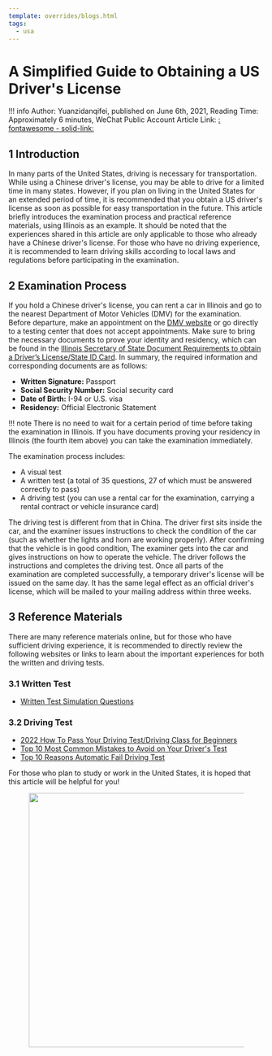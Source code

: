 ```yaml
---
template: overrides/blogs.html
tags:
  - usa
---
```


# A Simplified Guide to Obtaining a US Driver's License

!!! info
    Author: Yuanzidanqifei, published on June 6th, 2021, Reading Time: Approximately 6 minutes, WeChat Public Account Article Link: [ : fontawesome - solid-link: ]()

## 1 Introduction

In many parts of the United States, driving is necessary for transportation. While using a Chinese driver's license, you may be able to drive for a limited time in many states. However, if you plan on living in the United States for an extended period of time, it is recommended that you obtain a US driver's license as soon as possible for easy transportation in the future. This article briefly introduces the examination process and practical reference materials, using Illinois as an example. It should be noted that the experiences shared in this article are only applicable to those who already have a Chinese driver's license. For those who have no driving experience, it is recommended to learn driving skills according to local laws and regulations before participating in the examination.

## 2 Examination Process

If you hold a Chinese driver's license, you can rent a car in Illinois and go to the nearest Department of Motor Vehicles (DMV) for the examination. Before departure, make an appointment on the [DMV website](https://www.ilsos.gov/facilities/facilitylist.html) or go directly to a testing center that does not accept appointments. Make sure to bring the necessary documents to prove your identity and residency, which can be found in the [Illinois Secretary of State Document Requirements to obtain a Driverʼs License/State ID Card](https://www.ilsos.gov/publications/pdf_publications/dsd_x173.pdf). In summary, the required information and corresponding documents are as follows:

- **Written Signature:** Passport
- **Social Security Number:** Social security card
- **Date of Birth:** I-94 or U.S. visa
- **Residency:** Official Electronic Statement

!!! note
    There is no need to wait for a certain period of time before taking the examination in Illinois. If you have documents proving your residency in Illinois (the fourth item above) you can take the examination immediately.

The examination process includes:

- A visual test
- A written test (a total of 35 questions, 27 of which must be answered correctly to pass)
- A driving test (you can use a rental car for the examination, carrying a rental contract or vehicle insurance card)

The driving test is different from that in China. The driver first sits inside the car, and the examiner issues instructions to check the condition of the car (such as whether the lights and horn are working properly). After confirming that the vehicle is in good condition, The examiner gets into the car and gives instructions on how to operate the vehicle. The driver follows the instructions and completes the driving test. Once all parts of the examination are completed successfully, a temporary driver's license will be issued on the same day. It has the same legal effect as an official driver's license, which will be mailed to your mailing address within three weeks.

## 3 Reference Materials

There are many reference materials online, but for those who have sufficient driving experience, it is recommended to directly review the following websites or links to learn about the important experiences for both the written and driving tests.


### 3.1 Written Test

- [Written Test Simulation Questions](https://www.epermittest.com/illinois)


### 3.2 Driving Test

- [2022 How To Pass Your Driving Test/Driving Class for Beginners](https://www.youtube.com/watch?v=tlppAD10nw4&ab_channel=DrivingTV)
- [Top 10 Most Common Mistakes to Avoid on Your Driver's Test](https://www.youtube.com/watch?v=ejSd6lW_P9M&t=2s&ab_channel=SmartDriveTest)
- [Top 10 Reasons Automatic Fail Driving Test](https://youtu.be/bFBt7BWbm14)

For those who plan to study or work in the United States, it is hoped that this article will be helpful for you!

<figure>
  <img src="https://cdn.jsdelivr.net/gh/BulletTech2021/Pics/2021-6-14/1623639526512-1080P%20(Full%20HD)%20-%20Tail%20Pic.png" width="500"/>
</figure>